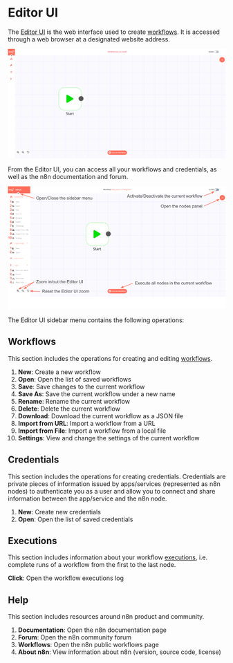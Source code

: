 # Editor UI

The [Editor UI](../reference/glossary.md#editor-ui) is the web interface used to create [workflows](#Workflow). It is accessed through a web browser at a designated website address.

![Editor](../images/Editor_UI.gif)

From the Editor UI, you can access all your workflows and credentials, as well as the n8n documentation and forum.

![Editor UI notes](../images/EditorUI_sidebar_notes.png)

The Editor UI sidebar menu contains the following operations:

## Workflows
This section includes the operations for creating and editing [workflows](#Workflow).
1. **New**: Create a new workflow
2. **Open**: Open the list of saved workflows
3. **Save**: Save changes to the current workflow
4. **Save As**: Save the current workflow under a new name
5. **Rename**: Rename the current workflow
6. **Delete**: Delete the current workflow
7. **Download**: Download the current workflow as a JSON file
8. **Import from URL**: Import a workflow from a URL
9. **Import from File**: Import a workflow from a local file
10. **Settings**: View and change the settings of the current workflow

## Credentials
This section includes the operations for creating credentials. Credentials are private pieces of information issued by apps/services (represented as n8n nodes) to authenticate you as a user and allow you to connect and share information between the app/service and the n8n node.
1. **New**: Create new credentials
2. **Open**: Open the list of saved credentials

## Executions
This section includes information about your workflow [executions](../reference/glossary.md#execution), i.e. complete runs of a workflow from the first to the last node.

**Click**: Open the workflow executions log

## Help
This section includes resources around n8n product and community. 
1. **Documentation**: Open the n8n documentation page
2. **Forum**: Open the n8n community forum
3. **Workflows**: Open the n8n public workflows page
4. **About n8n**: View information about n8n (version, source code, license)
